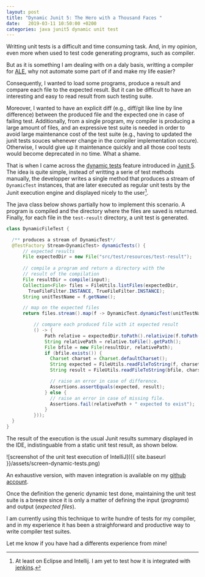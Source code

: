 ```yaml
---
layout: post
title: "Dynamic Junit 5: The Hero with a Thousand Faces "
date:   2019-03-11 10:50:00 +0200
categories: java junit5 dynamic unit test
---
```


Writting unit tests is a difficult and time consuming task.
And, in my opinion, even more when used to test code generating programs, such as compiler.

But as it is something I am dealing with on a daly basis, writting a compiler for [ALE](https://github.com/gemoc/ale-lang), why not automate some part of if and make my life easier?

Consequently, I wanted to load some programs, produce a result and compare each file to the expected result.
But it can be difficult to have an interesting and easy to read result from such testing suite.

Moreover, I wanted to have an explicit diff (e.g., diff/git like line by line difference) between the produced file and the expected one in case of failing test.
Additionally, from a single program, my compiler is producing a large amount of files, and an expressive test suite is needed in order to avoid large maintenance cost of the test suite (e.g., having to updated the junit tests souces whenever change in the compiler implementation occure).
Otherwise, I would give up it maintenance quickly and all those cool tests would become deprecated in no time. What a shame.

That is when I came across the [dynamic tests](https://junit.org/junit5/docs/current/user-guide/#writing-tests-dynamic-tests) feature introduced in [Junit 5](https://junit.org/junit5/).
The idea is quite simple, instead of writting a serie of test methods manually, the developper writes a single method that produces a stream of `DynamicTest` instances, that are later executed as regular unit tests by the Junit execution engine and displayed nicely to the user[^1].

The java class below shows partially how to implement this scenario.
A program is compiled and the directory where the files are saved is returned.
Finally, for each file in the `test-result` directory, a unit test is generated.
```java
class DynamicFileTest {

  /** produces a stream of DynamicTest*/
  @TestFactory Stream<DynamicTest> dynamicTests() {
      // expected results
      File expectedDir = new File("src/test/resources/test-result");
      
      // compile a program and return a directory with the 
      // result of the compilation
      File resultDir = compile(input); 
      Collection<File> files = FileUtils.listFiles(expectedDir,
        TrueFileFilter.INSTANCE, TrueFileFilter.INSTANCE);
      String unitTestName = f.getName();

      // map on the expected files
      return files.stream().map(f -> DynamicTest.dynamicTest(unitTestName,

          // compare each produced file with it expected result
          () -> {
              Path relative = expectedDir.toPath().relativize(f.toPath());
              String relativePath = relative.toFile().getPath();
              File bfile = new File(resultDir, relativePath);
              if (bfile.exists()) {
                Charset charset = Charset.defaultCharset();
                String expected = FileUtils.readFileToString(f, charset);
                String result = FileUtils.readFileToString(bfile, charset);

                // raise an error in case of difference.
                Assertions.assertEquals(expected, result);
              } else {
                // raise an error in case of missing file.
                Assertions.fail(relativePath + " expected to exist");
              }
          }));
  }
} 
```

The result of the execution is the usual Junit results summary displayed in the IDE, indistinguable from a static unit test result, as shown below.

![screenshot of the unit test execution of IntelliJ]({{ site.baseurl }}/assets/screen-dynamic-tests.png)

An exhaustive version, with maven integration is available on my [github account](https://github.com/manuelleduc/junit5-dynamic-test-example).

Once the definition the generic dynamic test done, maintaining the unit test suite is a breeze since it is only a matter of defining the input (*programs*) and output (*expected files*).

I am currently using this technique to write hundre of tests for my compiler, and in my experience it has been a straighforward and productive way to write compiler test suites.


Let me know if you have had a differents experience from mine!

[^1]: At least on Eclipse and Intellij. I am yet to test how it is integrated with [jenkins](https://jenkins.io/).